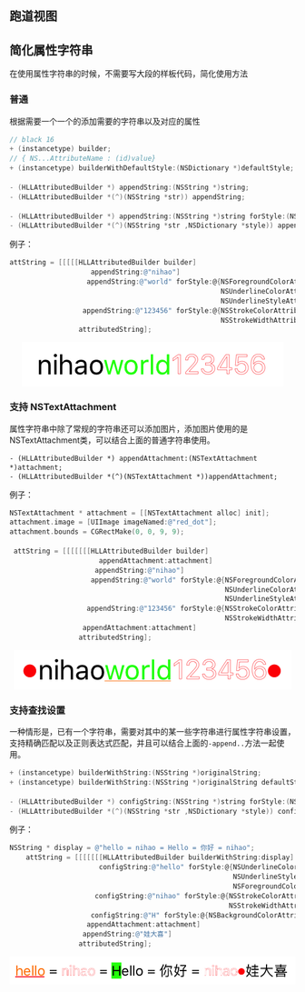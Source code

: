 
## 跑道视图



## 简化属性字符串

在使用属性字符串的时候，不需要写大段的样板代码，简化使用方法

### 普通

根据需要一个一个的添加需要的字符串以及对应的属性

```objective-c
// black 16
+ (instancetype) builder;
// { NS...AttributeName : (id)value}
+ (instancetype) builderWithDefaultStyle:(NSDictionary *)defaultStyle;

- (HLLAttributedBuilder *) appendString:(NSString *)string;
- (HLLAttributedBuilder *(^)(NSString *str)) appendString;

- (HLLAttributedBuilder *) appendString:(NSString *)string forStyle:(NSDictionary *)style;
- (HLLAttributedBuilder *(^)(NSString *str ,NSDictionary *style)) appendStringAndStyle;
```

例子：

```objective-c
attString = [[[[[HLLAttributedBuilder builder]
                    appendString:@"nihao"]
                   appendString:@"world" forStyle:@{NSForegroundColorAttributeName:[UIColor greenColor],
                                                    NSUnderlineColorAttributeName:[UIColor orangeColor],
                                                    NSUnderlineStyleAttributeName:@1}]
                  appendString:@"123456" forStyle:@{NSStrokeColorAttributeName:[UIColor redColor],
                                                    NSStrokeWidthAttributeName:@1}]
                 attributedString];
```

<p align="center">
  <img src="https://github.com/Yrocky/Weather_App/blob/master/img/normal.png?raw=true"  align="center">
</p>


### 支持 NSTextAttachment

属性字符串中除了常规的字符串还可以添加图片，添加图片使用的是NSTextAttachment类，可以结合上面的普通字符串使用。

```
- (HLLAttributedBuilder *) appendAttachment:(NSTextAttachment *)attachment;
- (HLLAttributedBuilder *(^)(NSTextAttachment *))appendAttachment;
```
例子：

```objective-c
NSTextAttachment * attachment = [[NSTextAttachment alloc] init];
attachment.image = [UIImage imageNamed:@"red_dot"];
attachment.bounds = CGRectMake(0, 0, 9, 9);

 attString = [[[[[[[HLLAttributedBuilder builder]
                      appendAttachment:attachment]
                     appendString:@"nihao"]
                    appendString:@"world" forStyle:@{NSForegroundColorAttributeName:[UIColor greenColor],
                                                     NSUnderlineColorAttributeName:[UIColor orangeColor],
                                                     NSUnderlineStyleAttributeName:@1}]
                   appendString:@"123456" forStyle:@{NSStrokeColorAttributeName:[UIColor redColor],
                                                     NSStrokeWidthAttributeName:@1}]
                  appendAttachment:attachment]
                 attributedString];
```

<p align="center">
  <img src="https://github.com/Yrocky/Weather_App/blob/master/img/attachment.png?raw=true"  align="center">
</p>


### 支持查找设置

一种情形是，已有一个字符串，需要对其中的某一些字符串进行属性字符串设置，支持精确匹配以及正则表达式匹配，并且可以结合上面的`-append..`方法一起使用。

```objective-c
+ (instancetype) builderWithString:(NSString *)originalString;
+ (instancetype) builderWithString:(NSString *)originalString defaultStyle:(NSDictionary *)defaultStyle;

- (HLLAttributedBuilder *) configString:(NSString *)string forStyle:(NSDictionary *)style;
- (HLLAttributedBuilder *(^)(NSString *str ,NSDictionary *style)) configStringAndStyle;
```

例子：

```objective-c
NSString * display = @"hello = nihao = Hello = 你好 = nihao";
    attString = [[[[[[[HLLAttributedBuilder builderWithString:display]
                      configString:@"hello" forStyle:@{NSUnderlineColorAttributeName:[UIColor redColor],
                                                       NSUnderlineStyleAttributeName:@1,
                                                       NSForegroundColorAttributeName:[UIColor orangeColor]}]
                     configString:@"nihao" forStyle:@{NSStrokeColorAttributeName:[UIColor redColor],
                                                      NSStrokeWidthAttributeName:@1}]
                    configString:@"H" forStyle:@{NSBackgroundColorAttributeName:[UIColor greenColor]}]
                   appendAttachment:attachment]
                  appendString:@"娃大喜"]
                 attributedString];
```

<p align="center">
  <img src="https://github.com/Yrocky/Weather_App/blob/master/img/config.png?raw=true"  align="center">
</p>













